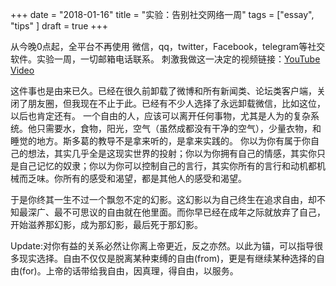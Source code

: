 +++ 
date = "2018-01-16"
title = "实验：告别社交网络一周"
tags = ["essay", "tips" ]
draft = true
+++


从今晚0点起，全平台不再使用 微信，qq，twitter，Facebook，telegram等社交软件。实验一周，一切邮箱电话联系。
刺激我做这一决定的视频链接：[YouTube Video](https://www.youtube.com/watch?v=39RS3XbT2pU&feature=youtu.be)

这件事也是由来已久。已经在很久前卸载了微博和所有新闻类、论坛类客户端，关闭了朋友圈，但我现在不止于此。已经有不少人选择了永远卸载微信，比如这位，以后也肯定还有。
一个自由的人，应该可以离开任何事物，尤其是人为的复杂系统。他只需要水，食物，阳光，空气（虽然成都没有干净的空气），少量衣物，和睡觉的地方。斯多葛的教导不是拿来听的，是拿来实践的。
你以为你有属于你自己的想法，其实几乎全是这现实世界的投射；你以为你拥有自己的情感，其实你只是自己记忆的奴隶；你以为你可以控制自己的言行，其实你所有的言行和动机都机械而乏味。你所有的感受和渴望，都是其他人的感受和渴望。

于是你终其一生不过一个飘忽不定的幻影。这幻影以为自己终生在追求自由，却不知最深广、最不可思议的自由就在他里面。而你早已经在成年之际就放弃了自己，开始滋养那幻影，成为那幻影，最后死于那幻影。

Update:对你有益的关系必然让你离上帝更近，反之亦然。以此为锚，可以指导很多现实选择。自由不仅仅是脱离某种束缚的自由(from)，更是有继续某种选择的自由(for)。上帝的话带给我自由，因真理，得自由，以服务。